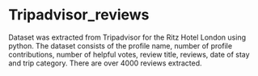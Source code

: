 # Tripadvisor_reviews
Dataset was extracted from Tripadvisor for the Ritz Hotel London using python. 
The dataset consists of the profile name, number of profile contributions, number of helpful votes, review title, reviews, date of stay and trip category. There are over 4000 reviews extracted. 
